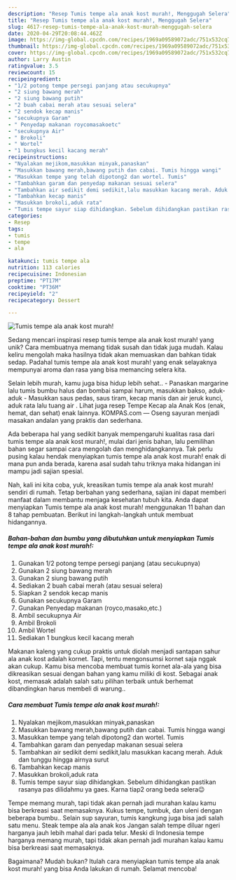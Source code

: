 ```yaml
---
description: "Resep Tumis tempe ala anak kost murah!, Menggugah Selera"
title: "Resep Tumis tempe ala anak kost murah!, Menggugah Selera"
slug: 4617-resep-tumis-tempe-ala-anak-kost-murah-menggugah-selera
date: 2020-04-29T20:08:44.462Z
image: https://img-global.cpcdn.com/recipes/1969a09589072adc/751x532cq70/tumis-tempe-ala-anak-kost-murah-foto-resep-utama.jpg
thumbnail: https://img-global.cpcdn.com/recipes/1969a09589072adc/751x532cq70/tumis-tempe-ala-anak-kost-murah-foto-resep-utama.jpg
cover: https://img-global.cpcdn.com/recipes/1969a09589072adc/751x532cq70/tumis-tempe-ala-anak-kost-murah-foto-resep-utama.jpg
author: Larry Austin
ratingvalue: 3.5
reviewcount: 15
recipeingredient:
- "1/2 potong tempe persegi panjang atau secukupnya"
- "2 siung bawang merah"
- "2 siung bawang putih"
- "2 buah cabai merah atau sesuai selera"
- "2 sendok kecap manis"
- "secukupnya Garam"
- " Penyedap makanan roycomasakoetc"
- "secukupnya Air"
- " Brokoli"
- " Wortel"
- "1 bungkus kecil kacang merah"
recipeinstructions:
- "Nyalakan mejikom,masukkan minyak,panaskan"
- "Masukkan bawang merah,bawang putih dan cabai. Tumis hingga wangi"
- "Masukkan tempe yang telah dipotong2 dan wortel. Tumis"
- "Tambahkan garam dan penyedap makanan sesuai selera"
- "Tambahkan air sedikit demi sedikit,lalu masukkan kacang merah. Aduk dan tunggu hingga airnya surut"
- "Tambahkan kecap manis"
- "Masukkan brokoli,aduk rata"
- "Tumis tempe sayur siap dihidangkan. Sebelum dihidangkan pastikan rasanya pas dilidahmu ya gaes. Karna tiap2 orang beda selera😉"
categories:
- Resep
tags:
- tumis
- tempe
- ala

katakunci: tumis tempe ala 
nutrition: 113 calories
recipecuisine: Indonesian
preptime: "PT17M"
cooktime: "PT36M"
recipeyield: "2"
recipecategory: Dessert

---
```



![Tumis tempe ala anak kost murah!](https://img-global.cpcdn.com/recipes/1969a09589072adc/751x532cq70/tumis-tempe-ala-anak-kost-murah-foto-resep-utama.jpg)

Sedang mencari inspirasi resep tumis tempe ala anak kost murah! yang unik? Cara membuatnya memang tidak susah dan tidak juga mudah. Kalau keliru mengolah maka hasilnya tidak akan memuaskan dan bahkan tidak sedap. Padahal tumis tempe ala anak kost murah! yang enak selayaknya mempunyai aroma dan rasa yang bisa memancing selera kita.

Selain lebih murah, kamu juga bisa hidup lebih sehat.. - Panaskan margarine lalu tumis bumbu halus dan bombai sampai harum, masukkan bakso, aduk-aduk - Masukkan saus pedas, saus tiram, kecap manis dan air jeruk kunci, aduk rata lalu tuang air . Lihat juga resep Tempe Kecap ala Anak Kos (enak, hemat, dan sehat) enak lainnya. KOMPAS.com — Oseng sayuran menjadi masakan andalan yang praktis dan sederhana.

Ada beberapa hal yang sedikit banyak mempengaruhi kualitas rasa dari tumis tempe ala anak kost murah!, mulai dari jenis bahan, lalu pemilihan bahan segar sampai cara mengolah dan menghidangkannya. Tak perlu pusing kalau hendak menyiapkan tumis tempe ala anak kost murah! enak di mana pun anda berada, karena asal sudah tahu triknya maka hidangan ini mampu jadi sajian spesial.


Nah, kali ini kita coba, yuk, kreasikan tumis tempe ala anak kost murah! sendiri di rumah. Tetap berbahan yang sederhana, sajian ini dapat memberi manfaat dalam membantu menjaga kesehatan tubuh kita. Anda dapat menyiapkan Tumis tempe ala anak kost murah! menggunakan 11 bahan dan 8 tahap pembuatan. Berikut ini langkah-langkah untuk membuat hidangannya.

<!--inarticleads1-->

##### Bahan-bahan dan bumbu yang dibutuhkan untuk menyiapkan Tumis tempe ala anak kost murah!:

1. Gunakan 1/2 potong tempe persegi panjang (atau secukupnya)
1. Gunakan 2 siung bawang merah
1. Gunakan 2 siung bawang putih
1. Sediakan 2 buah cabai merah (atau sesuai selera)
1. Siapkan 2 sendok kecap manis
1. Gunakan secukupnya Garam
1. Gunakan  Penyedap makanan (royco,masako,etc.)
1. Ambil secukupnya Air
1. Ambil  Brokoli
1. Ambil  Wortel
1. Sediakan 1 bungkus kecil kacang merah


Makanan kaleng yang cukup praktis untuk diolah menjadi santapan sahur ala anak kost adalah kornet. Tapi, tentu mengonsumsi kornet saja nggak akan cukup. Kamu bisa mencoba membuat tumis kornet ala-ala yang bisa dikreasikan sesuai dengan bahan yang kamu miliki di kost. Sebagai anak kost, memasak adalah salah satu pilihan terbaik untuk berhemat dibandingkan harus membeli di warung.. 

<!--inarticleads2-->

##### Cara membuat Tumis tempe ala anak kost murah!:

1. Nyalakan mejikom,masukkan minyak,panaskan
1. Masukkan bawang merah,bawang putih dan cabai. Tumis hingga wangi
1. Masukkan tempe yang telah dipotong2 dan wortel. Tumis
1. Tambahkan garam dan penyedap makanan sesuai selera
1. Tambahkan air sedikit demi sedikit,lalu masukkan kacang merah. Aduk dan tunggu hingga airnya surut
1. Tambahkan kecap manis
1. Masukkan brokoli,aduk rata
1. Tumis tempe sayur siap dihidangkan. Sebelum dihidangkan pastikan rasanya pas dilidahmu ya gaes. Karna tiap2 orang beda selera😉


Tempe memang murah, tapi tidak akan pernah jadi murahan kalau kamu bisa berkreasi saat memasaknya. Kukus tempe, tumbuk, dan uleni dengan beberapa bumbu.. Selain sup sayuran, tumis kangkung juga bisa jadi salah satu menu. Steak tempe ala ala anak kos Jangan salah tempe diluar ngeri harganya jauh lebih mahal dari pada telur. Meski di Indonesia tempe harganya memang murah, tapi tidak akan pernah jadi murahan kalau kamu bisa berkreasi saat memasaknya. 

Bagaimana? Mudah bukan? Itulah cara menyiapkan tumis tempe ala anak kost murah! yang bisa Anda lakukan di rumah. Selamat mencoba!
